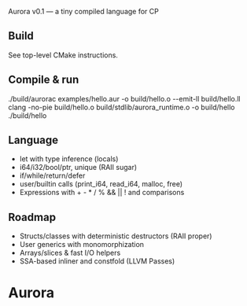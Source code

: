 Aurora v0.1 — a tiny compiled language for CP

Build
-----
See top-level CMake instructions.

Compile & run
-------------
./build/aurorac examples/hello.aur -o build/hello.o --emit-ll build/hello.ll
clang -no-pie build/hello.o build/stdlib/aurora_runtime.o -o build/hello
./build/hello

Language
--------
- let with type inference (locals)
- i64/i32/bool/ptr<T>, unique<T> (RAII sugar)
- if/while/return/defer
- user/builtin calls (print_i64, read_i64, malloc, free)
- Expressions with + - * / % && || ! and comparisons

Roadmap
-------
- Structs/classes with deterministic destructors (RAII proper)
- User generics with monomorphization
- Arrays/slices & fast I/O helpers
- SSA-based inliner and constfold (LLVM Passes)
# Aurora
